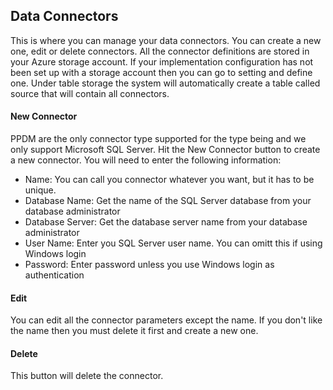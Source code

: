 ﻿## Data Connectors

This is where you can manage your data connectors.
You can create a new one, edit or delete connectors. All the connector definitions are stored in
your Azure storage account. If your implementation configuration has not been set up with a storage 
account then you can go to setting and define one. Under table storage the system will automatically
create a table called source that will contain all connectors.

#### New Connector
PPDM are the only connector type supported for the type being and we only support Microsoft SQL 
Server. Hit the New Connector button to create 
a new connector. You will need to enter the following information:

* Name: You can call you connector whatever you want, but it has to be unique.
* Database Name: Get the name of the SQL Server database from your database administrator
* Database Server: Get the database server name from your database administrator
* User Name: Enter you SQL Server user name. You can omitt this if using Windows login
* Password: Enter password unless you use Windows login as authentication

#### Edit
You can edit all the connector parameters except the name. If you don't like the name then you must
delete it first and create a new one.

#### Delete
This button will delete the connector.

